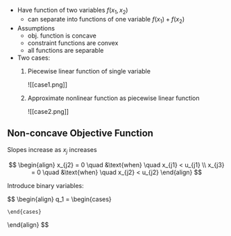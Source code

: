 - Have function of two variables $f(x_1, x_2)$
	- can separate into functions of one variable $f(x_1)+f(x_2)$
- Assumptions
	- obj. function is concave
	- constraint functions are convex
	- all functions are separable
- Two cases:
	1. Piecewise linear function of single variable
		
		![[case1.png]]
		
	2. Approximate nonlinear function as piecewise linear function
	
		![[case2.png]]
		
## Non-concave Objective Function
Slopes increase as $x_j$ increases

$$
\begin{align}
	x_{j2} = 0 \quad &\text{when} \quad x_{j1} < u_{j1} \\
	x_{j3} = 0 \quad &\text{when} \quad x_{j2} < u_{j2}
\end{align}
$$

Introduce binary variables:

$$
\begin{align}
q_1 =
	\begin{cases}
	
	\end{cases}
\end{align}
$$